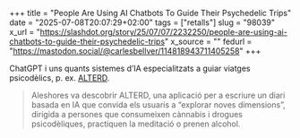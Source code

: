 +++
title = "People Are Using AI Chatbots To Guide Their Psychedelic Trips"
date = "2025-07-08T20:07:29+02:00"
tags = ["retalls"]
slug = "98039"
x_url = "https://slashdot.org/story/25/07/07/2232250/people-are-using-ai-chatbots-to-guide-their-psychedelic-trips"
x_source = ""
fedurl = "https://mastodon.social/@carlesbellver/114818943711405258"
+++

ChatGPT i uns quants sistemes d’IA especialitzats a guiar viatges psicodèlics, p. ex. [ALTERD](https://www.alterd.com).

> Aleshores va descobrir ALTERD, una aplicació per a escriure un diari basada en IA que convida els usuaris a “explorar noves dimensions”, dirigida a persones que consumeixen cànnabis i drogues psicodèliques, practiquen la meditació o prenen alcohol.
